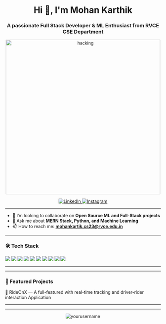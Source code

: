 <!-- HEADER -->

<h1 align="center">Hi 👋, I'm Mohan Karthik</h1>
<h3 align="center">A passionate Full Stack Developer & ML Enthusiast from RVCE CSE Department</h3>

<p align="center">
  <img src="https://media.giphy.com/media/xT9IgzoKnwFNmISR8I/giphy.gif" alt="hacking" width="500" />
</p>

<!-- SOCIAL ICONS -->

<p align="center">
  <a href="https://www.linkedin.com/in/mohan-karthik-aa169a294" target="_blank">
    <img alt="LinkedIn" src="https://img.shields.io/badge/LinkedIn-blue?style=for-the-badge&logo=linkedin&logoColor=white" />
  </a>
  
  <a href="https://www.instagram.com/karthik__147?igsh=MXNudTJ5MHZwY2ZmZA==" target="_blank">
    <img alt="Instagram" src="https://img.shields.io/badge/Instagram-E4405F?style=for-the-badge&logo=instagram&logoColor=white" />
  </a>
  <a href="mailto:mohankartik.cs23@rvce.edu.in>
    <img alt="Email" src="https://img.shields.io/badge/Email-D14836?style=for-the-badge&logo=gmail&logoColor=white" />
  </a>
</p>

---

<!-- ABOUT SECTION -->

- 👯 I’m looking to collaborate on **Open Source ML and Full-Stack projects**
- 💬 Ask me about **MERN Stack, Python, and Machine Learning**
- 📫 How to reach me: **mohankartik.cs23@rvce.edu.in** 

---

<!-- TECH STACK -->

### 🛠️ Tech Stack

<p align="left">
  <img src="https://img.shields.io/badge/MongoDB-47A248?logo=mongodb&logoColor=white&style=for-the-badge" />
  <img src="https://img.shields.io/badge/Express.js-000000?logo=express&logoColor=white&style=for-the-badge" />
  <img src="https://img.shields.io/badge/React-20232A?logo=react&logoColor=61DAFB&style=for-the-badge" />
  <img src="https://img.shields.io/badge/Node.js-339933?logo=nodedotjs&logoColor=white&style=for-the-badge" />
  <img src="https://img.shields.io/badge/JavaScript-F7DF1E?logo=javascript&logoColor=black&style=for-the-badge" />
  <img src="https://img.shields.io/badge/HTML5-E34F26?logo=html5&logoColor=white&style=for-the-badge" />
  <img src="https://img.shields.io/badge/CSS3-1572B6?logo=css3&logoColor=white&style=for-the-badge" />
  <img src="https://img.shields.io/badge/Python-3776AB?logo=python&logoColor=white&style=for-the-badge" />
  <img src="https://img.shields.io/badge/C++-00599C?logo=c%2B%2B&logoColor=white&style=for-the-badge" />
  <img src="https://img.shields.io/badge/SQL-4479A1?logo=mysql&logoColor=white&style=for-the-badge" />
</p>

---

<!-- GITHUB STATS -->


---

<!-- PROJECTS -->

### 🚀 Featured Projects

 🔗 RideOnX — A full-featured with real-time tracking and driver-rider interaction Application

---




---


<p align="center">
  <img src="https://komarev.com/ghpvc/?username=yourusername&label=Profile%20views&color=0e75b6&style=flat" alt="yourusername" />
</p>

